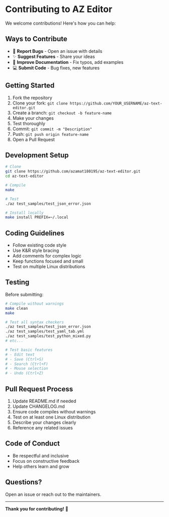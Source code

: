 # Contributing to AZ Editor

We welcome contributions! Here's how you can help:

## Ways to Contribute

- 🐛 **Report Bugs** - Open an issue with details
- ✨ **Suggest Features** - Share your ideas
- 📝 **Improve Documentation** - Fix typos, add examples
- 💻 **Submit Code** - Bug fixes, new features

## Getting Started

1. Fork the repository
2. Clone your fork: `git clone https://github.com/YOUR_USERNAME/az-text-editor.git`
3. Create a branch: `git checkout -b feature-name`
4. Make your changes
5. Test thoroughly
6. Commit: `git commit -m "Description"`
7. Push: `git push origin feature-name`
8. Open a Pull Request

## Development Setup

```bash
# Clone
git clone https://github.com/azamat180195/az-text-editor.git
cd az-text-editor

# Compile
make

# Test
./az test_samples/test_json_error.json

# Install locally
make install PREFIX=~/.local
```

## Coding Guidelines

- Follow existing code style
- Use K&R style bracing
- Add comments for complex logic
- Keep functions focused and small
- Test on multiple Linux distributions

## Testing

Before submitting:

```bash
# Compile without warnings
make clean
make

# Test all syntax checkers
./az test_samples/test_json_error.json
./az test_samples/test_yaml_tab.yml
./az test_samples/test_python_mixed.py
# etc...

# Test basic features
# - Edit text
# - Save (Ctrl+S)
# - Search (Ctrl+F)
# - Mouse selection
# - Undo (Ctrl+Z)
```

## Pull Request Process

1. Update README.md if needed
2. Update CHANGELOG.md
3. Ensure code compiles without warnings
4. Test on at least one Linux distribution
5. Describe your changes clearly
6. Reference any related issues

## Code of Conduct

- Be respectful and inclusive
- Focus on constructive feedback
- Help others learn and grow

## Questions?

Open an issue or reach out to the maintainers.

---

**Thank you for contributing!** 🎉
